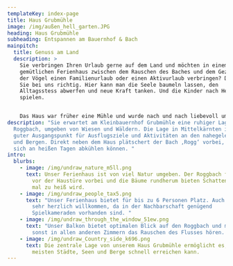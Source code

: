```yaml
---
templateKey: index-page
title: Haus Grubmühle
image: /img/außen_hell_garten.JPG
heading: Haus Grubmühle
subheading: Entspannen am Bauernhof & Bach
mainpitch:
  title: Genuss am Land
  description: >
    Sie verbringen Ihren Urlaub gerne auf dem Land und möchten in einem
    gemütlichen Ferienhaus zwischen dem Rauschen des Baches und dem Gezwitscher
    der Vögel einen Familienurlaub oder einen Aktivurlaub verbringen? Dann sind
    Sie bei uns richtig. Hier kann man die Seele baumeln lassen, den
    Alltagsstess abwerfen und neue Kraft tanken. Und die Kinder nach Herzenslust
    spielen. 


    Das Haus war früher eine Mühle und wurde nach und nach liebevoll umgebaut. Ein ideales Familienurlaubsplatzerl bzw. Ausgangspunkt für Ausflüge zu den nahe gelegenen Seen und Bergen. 
description: "Sie erwartet am Kleinbauernhof Grubmühle eine ruhiger Lage am
  Roggbach, umgeben von Wiesen und Wäldern. Die Lage in Mittelkärnten ist ein
  guter Ausgangspunkt für Ausflugsziele und Aktivitäten an den nahegelegen Seen
  und Bergen. Direkt neben dem Haus plätschert der Bach ‚Rogg‘ vorbei, wo Sie
  sich an heißen Tagen abkühlen können. "
intro:
  blurbs:
    - image: /img/undraw_nature_m5ll.png
      text: Unser Ferienhaus ist von viel Natur umgeben. Der Roggbach fließt direkt
        vor der Haustüre vorbei und die Bäume rundherum bieten Schatten, wenn es
        mal zu heiß wird.
    - image: /img/undraw_people_tax5.png
      text: "Unser Ferienhaus bietet für bis zu 6 Personen Platz. Auch Kinder sind
        sehr herzlich willkommen, da in der Nachbarschaft genügend
        Spielkameraden vorhanden sind. "
    - image: /img/undraw_through_the_window_51ew.png
      text: "Unser Balkon bietet optimalen Blick auf den Roggbach und man kann auch
        sonst in allen anderen Zimmern das Rauschen des Flusses hören. "
    - image: /img/undraw_Country_side_k696.png
      text: Die zentrale Lage von unserem Haus Grubmühle ermöglicht es, dass man die
        meisten Städte, Seen und Berge schnell erreichen kann.
---
```

